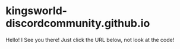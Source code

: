 # kingsworld-discordcommunity.github.io
Hello! I See you there! Just click the URL below, not look at the code!
